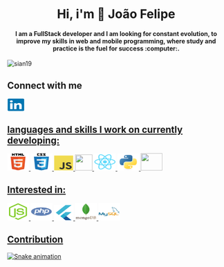 <h1 align="center">Hi, i'm 👋 João Felipe</h1>

<H4 align="center">I am a FullStack developer and I am looking for constant evolution, to improve my skills in web and mobile programming, where study and practice is the fuel for success :computer:.</h4>
<p align="left"> <img src="https://komarev.com/ghpvc/?username=sian19&label=Profile%20views&color=0e75b6&style=flat" alt="sian19" /> </p>

## Connect with me
<a href="https://www.linkedin.com/in/joaofelipeaborges/" target="_blank">
<img align="center" alt="Sean-Linkedln" height="30" width="40" src="https://raw.githubusercontent.com/devicons/devicon/master/icons/linkedin/linkedin-original.svg" style="max-width:100%;"
</a>
 
<!--<a href="https://www.facebook.com/sean.taron.9" target="_blank">
<img align="center" alt="Sean-Linkedln" height="30" width="40" src="https://raw.githubusercontent.com/devicons/devicon/master/icons/facebook/facebook-original.svg" style="max-width:100%;"
</a>  

<a href="https://www.instagram.com/sean.taron.9/" target="_blank">
<img align="center" alt="Sean-Linkedln" height="30" width="40" src="https://cdn.jsdelivr.net/npm/simple-icons@3.0.1/icons/instagram.svg" style="max-width:100%;"
</a> -->
 
## languages and skills I work on currently developing:
 <img src="https://raw.githubusercontent.com/devicons/devicon/master/icons/html5/html5-original-wordmark.svg" width="50" height="40" style="max-width: 100%;"></img>
 <img src="https://raw.githubusercontent.com/devicons/devicon/master/icons/css3/css3-original-wordmark.svg" width="50" height="40" style="max-width: 100%;"></img>
 <img src="https://raw.githubusercontent.com/devicons/devicon/master/icons/javascript/javascript-original.svg" width="45" height="35" style="max-width: 100%;"></img>
 <img src="https://getbootstrap.com.br/docs/4.1/assets/img/bootstrap-stack.png" width="40" height="37" style="max-width: 100%;"></img>
 <img src="https://raw.githubusercontent.com/devicons/devicon/master/icons/react/react-original.svg" width="50" height="40" style="max-width: 100%;"></img>
 <img src="https://raw.githubusercontent.com/devicons/devicon/master/icons/python/python-original.svg" width="50" height="40" style="max-width: 100%;"></img>
 <img src="https://cdn.jsdelivr.net/gh/devicons/devicon/icons/firebase/firebase-plain.svg" width="50" height="40" style="max-width: 100%;" />
 
 ## Interested in:
 <img src="https://raw.githubusercontent.com/devicons/devicon/master/icons/nodejs/nodejs-original.svg" width="50" height="40" style="max-width: 100%;"></img>
 <img src="https://raw.githubusercontent.com/devicons/devicon/master/icons/php/php-plain.svg" width="50" height="40" style="max-width: 100%;"></img>
 <img src="https://raw.githubusercontent.com/devicons/devicon/master/icons/flutter/flutter-original.svg" width="45" height="35" style="max-width: 100%;"></img>
 <img src="https://raw.githubusercontent.com/devicons/devicon/master/icons/mongodb/mongodb-original-wordmark.svg" width="50" height="40" style="max-width: 100%;"></img>
 <img src="https://raw.githubusercontent.com/devicons/devicon/master/icons/mysql/mysql-original-wordmark.svg" width="50" height="40" style="max-width: 100%;"></img>
 
 ## Contribution
   ![Snake animation](https://github.com/vitteixe/vitteixe/blob/output/github-contribution-grid-snake.svg)
 
